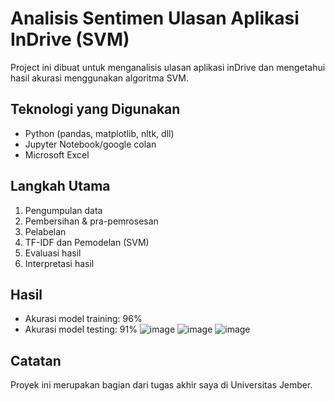 # Analisis Sentimen Ulasan Aplikasi InDrive (SVM)
Project ini dibuat untuk menganalisis ulasan aplikasi inDrive dan mengetahui hasil akurasi menggunakan algoritma SVM.

## Teknologi yang Digunakan
- Python (pandas, matplotlib, nltk, dll)
- Jupyter Notebook/google colan
- Microsoft Excel 

## Langkah Utama
1. Pengumpulan data
2. Pembersihan & pra-pemrosesan
3. Pelabelan
4. TF-IDF dan Pemodelan (SVM)
5. Evaluasi hasil
6. Interpretasi hasil

## Hasil
- Akurasi model training: 96%
- Akurasi model testing: 91%
![image](https://github.com/user-attachments/assets/f66b378a-5939-423a-b8ea-be06de2bae92)
![image](https://github.com/user-attachments/assets/71cd1d7f-3f83-4a60-82fb-123c82953ea3)
![image](https://github.com/user-attachments/assets/e044bcfa-93e6-498d-9784-b4eba3737ac0)

## Catatan
Proyek ini merupakan bagian dari tugas akhir saya di Universitas Jember.
